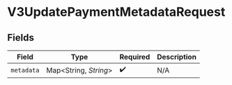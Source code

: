 # V3UpdatePaymentMetadataRequest


## Fields

| Field                  | Type                   | Required               | Description            |
| ---------------------- | ---------------------- | ---------------------- | ---------------------- |
| `metadata`             | Map\<String, *String*> | :heavy_check_mark:     | N/A                    |